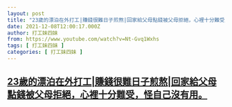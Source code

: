 ```yaml
---
layout: post
title: "23歲的漂泊在外打工|賺錢很難日子煎熬|回家給父母點錢被父母拒絕，心裡十分難受，怪自己沒有用。"
date: 2021-12-08T12:00:17.000Z
author: 打工妹四妹
from: https://www.youtube.com/watch?v=Nt-Gvq1Wxhs
tags: [ 打工妹四妹 ]
categories: [ 打工妹四妹 ]
---
```

<!--1638964817000-->
[23歲的漂泊在外打工|賺錢很難日子煎熬|回家給父母點錢被父母拒絕，心裡十分難受，怪自己沒有用。](https://www.youtube.com/watch?v=Nt-Gvq1Wxhs)
------

<div>

</div>
